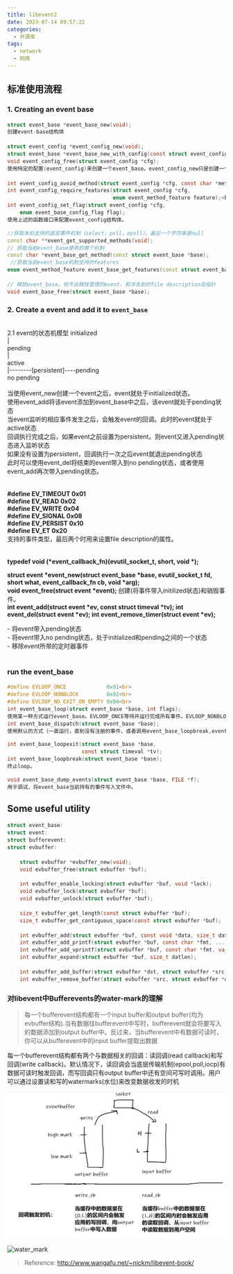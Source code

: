 ```yaml
---
title: libevent2
date: 2023-07-14 09:57:22
categories:
  - 开源库
tags:
  - network
  - 网络
---
```



## 标准使用流程

### 1. Creating an event base

```c
struct event_base *event_base_new(void);
创建event-base结构体

struct event_config *event_config_new(void);
struct event_base *event_base_new_with_config(const struct event_config *cfg);
void event_config_free(struct event_config *cfg);
使用特定的配置(event_config)来创建一个event_base。event_config_new只是创建一个结构体，具体的配置需要使用如下的函数来配置。

int event_config_avoid_method(struct event_config *cfg, const char *method);
int event_config_require_features(struct event_config *cfg,
                                  enum event_method_feature feature);<br>
int event_config_set_flag(struct event_config *cfg,
    enum event_base_config_flag flag);
使用上述的函数接口来配置event_config结构体。

```

```c++
//获取本机支持的底层事件机制（select，poll，epoll）。最后一个字符串是null
const char **event_get_supported_methods(void);
// 获取当前event_base使用的哪个机制
const char *event_base_get_method(const struct event_base *base);
 //获取当前event_base机制支持的features
enum event_method_feature event_base_get_features(const struct event_base *base);

// 释放event_base。但不会释放管理的event，和涉及到的file description及指针
void event_base_free(struct event_base *base);
```
 







### 2. Create a event and add it to `event_base`
<br>
2.1 event的状态机模型
initialized<br>
|<br>
pending<br>
|<br>
active<br>
|--------[persistent]----pending<br>
no pending<br>
<br>
当使用event_new创建一个event之后，event就处于initialized状态。<br>
使用event_add将该event添加到event_base中之后，该event就处于pending状态<br>
当event监听的相应事件发生之后，会触发event的回调。此时的event就处于active状态<br>
回调执行完成之后，如果event之前设置为persistent。则event又进入pending状态进入监听状态<br>
如果没有设置为persistent，回调执行一次之后event就退出pending状态<br>
此时可以使用event_del将结束的event带入到no pending状态，或者使用event_add再次带入pending状态。<br>
<br>

<br>
<b>
#define EV_TIMEOUT      0x01<br>
#define EV_READ         0x02<br>
#define EV_WRITE        0x04<br>
#define EV_SIGNAL       0x08<br>
#define EV_PERSIST      0x10<br>
#define EV_ET           0x20<br>
</b>
支持的事件类型，最后两个时用来设置file description的属性。<br>
<br><br>


<b>
typedef void (*event_callback_fn)(evutil_socket_t, short, void *);<br>

struct event *event_new(struct event_base *base, evutil_socket_t fd, short what, event_callback_fn cb, void *arg);
<br>
void event_free(struct event *event);
</b>
创建(将事件带入initilized状态)和销毁事件。
<br>
<b>
int event_add(struct event *ev, const struct timeval *tv);
int event_del(struct event *ev);
int event_remove_timer(struct event *ev);

</b>
- 将event带入pending状态<br>
- 将event带入no pending状态，处于initialized和pending之间的一个状态<br>
- 移除event所带的定时器事件<br>
<br>




### run the event_base
```c
#define EVLOOP_ONCE             0x01<br>
#define EVLOOP_NONBLOCK         0x02<br>
#define EVLOOP_NO_EXIT_ON_EMPTY 0x04<br>
int event_base_loop(struct event_base *base, int flags);
使用某一种方式运行event_base。EVLOOP_ONCE等待并运行完成所有事件。EVLOOP_NONBLOCK巡逻式的检查是否有event激活。
int event_base_dispatch(struct event_base *base);
使用默认的方式（一直运行，直到没有注册的事件，或者调用event_base_loopbreak,event_base_loopexit来强制结束事件循环）运行
```



```c
int event_base_loopexit(struct event_base *base,
                        const struct timeval *tv);
int event_base_loopbreak(struct event_base *base);
终止loop。

```

```c
void event_base_dump_events(struct event_base *base, FILE *f);
用于调试，将event_base当前持有的事件写入文件中。
```







## Some useful utility


```c
struct event_base:
struct event:
struct bufferevent:
struct evbuffer:

    struct evbuffer *evbuffer_new(void);
    void evbuffer_free(struct evbuffer *buf);

    int evbuffer_enable_locking(struct evbuffer *buf, void *lock);
    void evbuffer_lock(struct evbuffer *buf);
    void evbuffer_unlock(struct evbuffer *buf);

    size_t evbuffer_get_length(const struct evbuffer *buf);
    size_t evbuffer_get_contiguous_space(const struct evbuffer *buf);

    int evbuffer_add(struct evbuffer *buf, const void *data, size_t datlen);
    int evbuffer_add_printf(struct evbuffer *buf, const char *fmt, ...)
    int evbuffer_add_vprintf(struct evbuffer *buf, const char *fmt, va_list ap);
    int evbuffer_expand(struct evbuffer *buf, size_t datlen);
    
    int evbuffer_add_buffer(struct evbuffer *dst, struct evbuffer *src);
    int evbuffer_remove_buffer(struct evbuffer *src, struct evbuffer *dst, size_t datlen);

```

###  对libevent中Bufferevents的water-mark的理解


> 每一个bufferevent结构都有一个input buffer和output buffer(均为evbuffer结构).当有数据往bufferevent中写时，bufferevent就会将要写入的数据添加到output buffer中。反过来，当bufferevent中有数据可读时，你可以从bufferevent中的input buffer提取出数据

每一个bufferevent结构都有两个与数据相关的回调：读回调(read callback)和写回调(write callback)。默认情况下，读回调会当底层传输机制(epool,poll,iocp)有数据可读时触发回调，而写回调只有output buffer中还有空间可写时调用。用户可以通过设置读和写的watermarks(水位)来改变数据收发的时机

![water_mark](../images/water_mark.png)

![water_mark](images/water_mark.png)


> Reference: 
> http://www.wangafu.net/~nickm/libevent-book/

